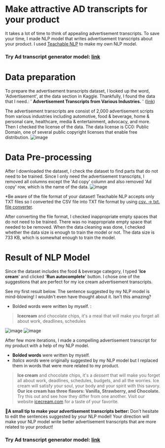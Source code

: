 
# Make attractive AD transcripts for your product
It takes a lot of time to think of appealing advertisement transcripts. To save your time, I made NLP model that writes advertisement transcripts about your product. I used [Teachable NLP](https://ainize.ai/teachable-nlp) to make my own NLP model. 

### Try Ad transcript generator model: [link](https://kubecon-tabtab-ainize-team.endpoint.ainize.ai/?modelUrl=https://train-m7vw4m8hinqgzra7s7wr-gpt2-train-teachable-ainize.endpoint.ainize.ai/predictions/gpt-2-en-small-finetune&text=Type%20a%20category%20of%20your%20product)

# Data preparation 

To prepare the advertisement transcripts dataset, I looked up the word, 'Advertisement', at the data section in Kaggle. Thankfully, I found the data that I need.: ' **Advertisement Transcripts from Various Industries.** ' ([link](https://www.kaggle.com/kevinhartman0/advertisement-transcripts-from-various-industries?select=Advertisement_Transcripts_deduped_edited.xlsx))

The advertisement transcripts are consist of 2,000 advertisement scripts from various industries including automotive, food & beverage, home & personal care, healthcare, media & entertainment, advocacy, and more.
Then I checked the license of the data. The data license is CC0: Public Domain, one of several public copyright licenses that enable free distribution.
![image](https://user-images.githubusercontent.com/89971178/131820535-30fab027-f882-4749-afdf-a826502cd664.png)

# Data Pre-processing
After I downloaded the dataset, I check the dataset to find parts that do not need to be trained.
Since I only need the advertisement transcripts, I removed all columns except the 'Ad copy' column and also removed 'Ad copy' row, which is the name of the data. 
![image](https://user-images.githubusercontent.com/89971178/131820599-138754b6-ba97-4e42-89f4-666d0c07f08a.png)

*Be aware of the file format of your dataset! Teachable NLP accepts only TXT files so I converted the CSV file into TXT file format by using [csv. → txt. file converter](https://products.groupdocs.app/conversion/csv-to-txt).

After converting the file format, I checked inappropriate empty spaces that do not need to be trained. There was no inappropriate empty space that needed to be removed. 
When the data cleaning was done, I checked whether the data size is enough to train the model or not. The data size is 733 KB, which is somewhat enough to train the model.


# Result of NLP Model

Since the dataset includes the food & beverage category, I typed '**Ice cream**' and clicked '**Run autocomplete**' button. I chose one of the suggestions that are perfect for my ice cream advertisement transcripts. 

See my first result below. The sentence suggested by my NLP model is mind-blowing! I wouldn't even have thought about it. Isn't this amazing? 
* Bolded words were written by myself. :

> **Icecream** and chocolate chips, it's a meal that will make you forget all about work, deadlines, schedules

![image](https://user-images.githubusercontent.com/89971178/131820730-a7b429eb-597b-4a29-9df6-01db5699f714.png)
![image](https://user-images.githubusercontent.com/89971178/131820740-ba93a6a3-7df9-45ee-8a54-b1780445ccf6.png)


After few more iterations, I made a compelling advertisement transcript for my product with a help of my NLP model. 
* **Bolded words** were written by myself. 
* *Italics words* were originally suggested by my NLP model but I replaced them in words that were more related to my product.

> **Ice cream** and chocolate chips, it's a *dessert* that will make you forget all about work, deadlines, schedules, budgets, and all the worries. Ice cream will satisfy your soul, your body and your spirit with this savory. **Our ice cream has three flavors: Vanilla, Strawberry, and Chocolate.** Try this out and see how they differ from one another. Visit our website [icecream.com](http://icecream.com) for a taste of your favorite.

:shushing_face:**A small tip to make your advertisement transcripts better:**
Don't hesitate to edit the sentences suggested by your NLP model! Your direction will make your NLP model write better advertisement transcripts that are more related to your product!

### Try Ad transcript generator model: [link](https://kubecon-tabtab-ainize-team.endpoint.ainize.ai/?modelUrl=https://train-m7vw4m8hinqgzra7s7wr-gpt2-train-teachable-ainize.endpoint.ainize.ai/predictions/gpt-2-en-small-finetune&text=Type%20a%20category%20of%20your%20product)
